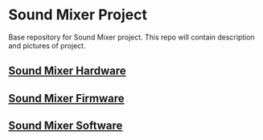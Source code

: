 # Sound Mixer Project
Base repository for Sound Mixer project. This repo will contain description and pictures of project.
## [Sound Mixer Hardware](https://github.com/Krystian20857/SoundMixerHardware)
## [Sound Mixer Firmware](https://github.com/Krystian20857/SoundMixerFirmware)
## [Sound Mixer Software](https://github.com/Krystian20857/SoundMixerSoftware)
